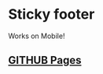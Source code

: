 # Sticky footer  
Works on Mobile!  
## [GITHUB Pages](https://mayorbcode.github.io/sticky-footer-mobile-test/)
